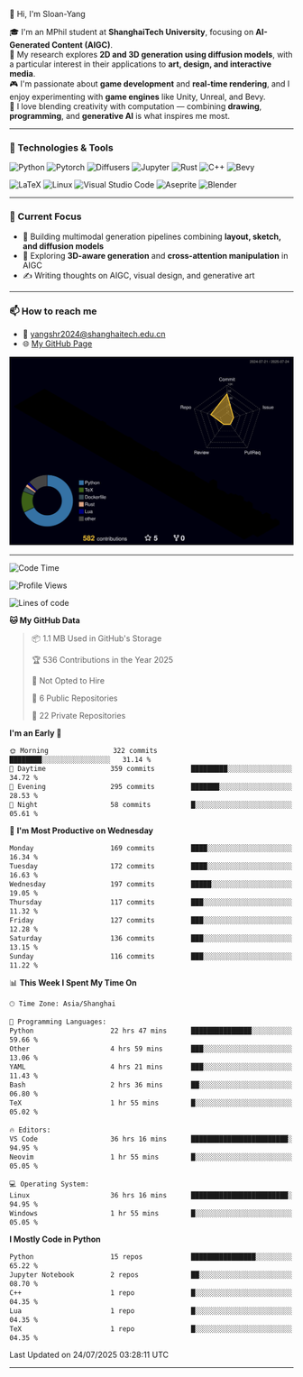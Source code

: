👋 Hi, I'm Sloan-Yang

🎓 I'm an MPhil student at **ShanghaiTech University**, focusing on **AI-Generated Content (AIGC)**.  
🧠 My research explores **2D and 3D generation using diffusion models**, with a particular interest in their applications to **art, design, and interactive media**.  
🎮 I'm passionate about **game development** and **real-time rendering**, and I enjoy experimenting with **game engines** like Unity, Unreal, and Bevy.  
🎨 I love blending creativity with computation — combining **drawing**, **programming**, and **generative AI** is what inspires me most.

---

### 🧰 Technologies & Tools

![Python](https://img.shields.io/badge/python-%233776AB.svg?style=for-the-badge&logo=python&logoColor=white)
![Pytorch](https://img.shields.io/badge/pytorch-%23EE4C2C.svg?style=for-the-badge&logo=pytorch&logoColor=white)
![Diffusers](https://img.shields.io/badge/diffusers-HuggingFace-yellow?style=for-the-badge&logo=huggingface&logoColor=black)
![Jupyter](https://img.shields.io/badge/Jupyter-%23F37626.svg?style=for-the-badge&logo=Jupyter&logoColor=white)
![Rust](https://img.shields.io/badge/Rust-%23000000.svg?style=for-the-badge&logo=rust&logoColor=white)
![C++](https://img.shields.io/badge/C++-%2300599C.svg?style=for-the-badge&logo=c%2B%2B&logoColor=white)
![Bevy](https://img.shields.io/badge/Bevy-000000.svg?style=for-the-badge&logo=bevy&logoColor=white)

![LaTeX](https://img.shields.io/badge/LaTeX-47A141?style=for-the-badge&logo=latex&logoColor=white)
![Linux](https://img.shields.io/badge/Linux-FCC624?style=for-the-badge&logo=linux&logoColor=black)
![Visual Studio Code](https://img.shields.io/badge/VSCode-0078d7.svg?style=for-the-badge&logo=visual-studio-code&logoColor=white)
![Aseprite](https://img.shields.io/badge/Aseprite-FFFFFF?style=for-the-badge&logo=Aseprite&logoColor=%237D929E)
![Blender](https://img.shields.io/badge/Blender-F5792A?style=for-the-badge&logo=blender&logoColor=white)

---

### 🔭 Current Focus

- 🎨 Building multimodal generation pipelines combining **layout, sketch, and diffusion models**
- 🧪 Exploring **3D-aware generation** and **cross-attention manipulation** in AIGC
- ✍️ Writing thoughts on AIGC, visual design, and generative art

---

### 📫 How to reach me

- 📧 <a href="mailto:yangshr2024@shanghaitech.edu.cn">yangshr2024@shanghaitech.edu.cn</a>
- 🌐 [My GitHub Page](https://sloan-yang.github.io)  



![3D Profile](https://raw.githubusercontent.com/Sloan-Yang/Sloan-Yang/main/profile-3d-contrib/profile-night-rainbow.svg)

---


<!--START_SECTION:waka-->
![Code Time](http://img.shields.io/badge/Code%20Time-415%20hrs%207%20mins-blue)

![Profile Views](http://img.shields.io/badge/Profile%20Views-2-blue)

![Lines of code](https://img.shields.io/badge/From%20Hello%20World%20I%27ve%20Written-2.1%20million%20lines%20of%20code-blue)

**🐱 My GitHub Data** 

> 📦 1.1 MB Used in GitHub's Storage 
 > 
> 🏆 536 Contributions in the Year 2025
 > 
> 🚫 Not Opted to Hire
 > 
> 📜 6 Public Repositories 
 > 
> 🔑 22 Private Repositories 
 > 
**I'm an Early 🐤** 

```text
🌞 Morning                322 commits         ████████░░░░░░░░░░░░░░░░░   31.14 % 
🌆 Daytime                359 commits         █████████░░░░░░░░░░░░░░░░   34.72 % 
🌃 Evening                295 commits         ███████░░░░░░░░░░░░░░░░░░   28.53 % 
🌙 Night                  58 commits          █░░░░░░░░░░░░░░░░░░░░░░░░   05.61 % 
```
📅 **I'm Most Productive on Wednesday** 

```text
Monday                   169 commits         ████░░░░░░░░░░░░░░░░░░░░░   16.34 % 
Tuesday                  172 commits         ████░░░░░░░░░░░░░░░░░░░░░   16.63 % 
Wednesday                197 commits         █████░░░░░░░░░░░░░░░░░░░░   19.05 % 
Thursday                 117 commits         ███░░░░░░░░░░░░░░░░░░░░░░   11.32 % 
Friday                   127 commits         ███░░░░░░░░░░░░░░░░░░░░░░   12.28 % 
Saturday                 136 commits         ███░░░░░░░░░░░░░░░░░░░░░░   13.15 % 
Sunday                   116 commits         ███░░░░░░░░░░░░░░░░░░░░░░   11.22 % 
```


📊 **This Week I Spent My Time On** 

```text
🕑︎ Time Zone: Asia/Shanghai

💬 Programming Languages: 
Python                   22 hrs 47 mins      ███████████████░░░░░░░░░░   59.66 % 
Other                    4 hrs 59 mins       ███░░░░░░░░░░░░░░░░░░░░░░   13.06 % 
YAML                     4 hrs 21 mins       ███░░░░░░░░░░░░░░░░░░░░░░   11.43 % 
Bash                     2 hrs 36 mins       ██░░░░░░░░░░░░░░░░░░░░░░░   06.80 % 
TeX                      1 hr 55 mins        █░░░░░░░░░░░░░░░░░░░░░░░░   05.02 % 

🔥 Editors: 
VS Code                  36 hrs 16 mins      ████████████████████████░   94.95 % 
Neovim                   1 hr 55 mins        █░░░░░░░░░░░░░░░░░░░░░░░░   05.05 % 

💻 Operating System: 
Linux                    36 hrs 16 mins      ████████████████████████░   94.95 % 
Windows                  1 hr 55 mins        █░░░░░░░░░░░░░░░░░░░░░░░░   05.05 % 
```

**I Mostly Code in Python** 

```text
Python                   15 repos            ████████████████░░░░░░░░░   65.22 % 
Jupyter Notebook         2 repos             ██░░░░░░░░░░░░░░░░░░░░░░░   08.70 % 
C++                      1 repo              █░░░░░░░░░░░░░░░░░░░░░░░░   04.35 % 
Lua                      1 repo              █░░░░░░░░░░░░░░░░░░░░░░░░   04.35 % 
TeX                      1 repo              █░░░░░░░░░░░░░░░░░░░░░░░░   04.35 % 
```




 Last Updated on 24/07/2025 03:28:11 UTC
<!--END_SECTION:waka-->

---





